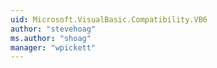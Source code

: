 ```yaml
---
uid: Microsoft.VisualBasic.Compatibility.VB6
author: "stevehoag"
ms.author: "shoag"
manager: "wpickett"
---
```

